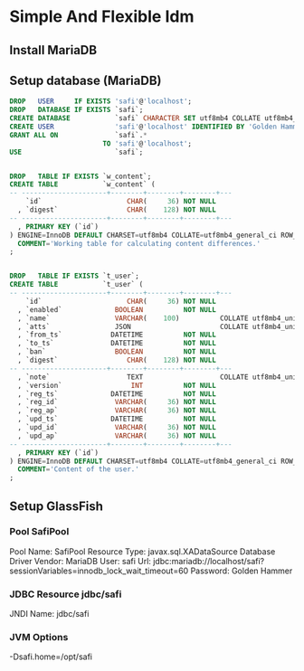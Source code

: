 # Simple And Flexible Idm

## Install MariaDB

## Setup database (MariaDB)

```SQL
DROP   USER     IF EXISTS 'safi'@'localhost';
DROP   DATABASE IF EXISTS `safi`;
CREATE DATABASE           `safi` CHARACTER SET utf8mb4 COLLATE utf8mb4_general_ci COMMENT 'Simple And Flexible IDM';
CREATE USER               'safi'@'localhost' IDENTIFIED BY 'Golden Hammer';
GRANT ALL ON              `safi`.*
                       TO 'safi'@'localhost';
USE                       `safi`;


DROP   TABLE IF EXISTS `w_content`;
CREATE TABLE           `w_content` (
-- ---------------------+--------+--------+--------+---
    `id`                     CHAR(     36) NOT NULL
  , `digest`                 CHAR(    128) NOT NULL
-- ---------------------+--------+--------+--------+---
  , PRIMARY KEY (`id`)
) ENGINE=InnoDB DEFAULT CHARSET=utf8mb4 COLLATE=utf8mb4_general_ci ROW_FORMAT=COMPACT
  COMMENT='Working table for calculating content differences.'
;


DROP   TABLE IF EXISTS `t_user`;
CREATE TABLE           `t_user` (
-- ---------------------+--------+--------+--------+---
    `id`                     CHAR(     36) NOT NULL
  , `enabled`             BOOLEAN          NOT NULL
  , `name`                VARCHAR(    100)          COLLATE utf8mb4_unicode_ci
  , `atts`                JSON                      COLLATE utf8mb4_unicode_ci
  , `from_ts`            DATETIME          NOT NULL
  , `to_ts`              DATETIME          NOT NULL
  , `ban`                 BOOLEAN          NOT NULL
  , `digest`                 CHAR(    128) NOT NULL
-- ---------------------+--------+--------+--------+---
  , `note`                   TEXT                   COLLATE utf8mb4_unicode_ci
  , `version`                 INT          NOT NULL
  , `reg_ts`             DATETIME          NOT NULL
  , `reg_id`              VARCHAR(     36) NOT NULL
  , `reg_ap`              VARCHAR(     36) NOT NULL
  , `upd_ts`             DATETIME          NOT NULL
  , `upd_id`              VARCHAR(     36) NOT NULL
  , `upd_ap`              VARCHAR(     36) NOT NULL
-- ---------------------+--------+--------+--------+---
  , PRIMARY KEY (`id`)
) ENGINE=InnoDB DEFAULT CHARSET=utf8mb4 COLLATE=utf8mb4_general_ci ROW_FORMAT=DYNAMIC
  COMMENT='Content of the user.'
;


```

## Setup GlassFish

### Pool SafiPool
Pool Name: SafiPool
Resource Type: javax.sql.XADataSource
Database Driver Vendor: MariaDB
User: safi
Url: jdbc:mariadb://localhost/safi?sessionVariables=innodb_lock_wait_timeout=60
Password: Golden Hammer


### JDBC Resource jdbc/safi
JNDI Name: jdbc/safi

### JVM Options
-Dsafi.home=/opt/safi

